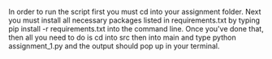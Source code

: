 In order to run the script first you must cd into your assignment folder. Next you must install all necessary packages listed in requirements.txt by typing pip install -r requirements.txt into the command line. Once you've done that, then all you need to do is cd into src then into main and type python assignment_1.py and the output should pop up in your terminal.